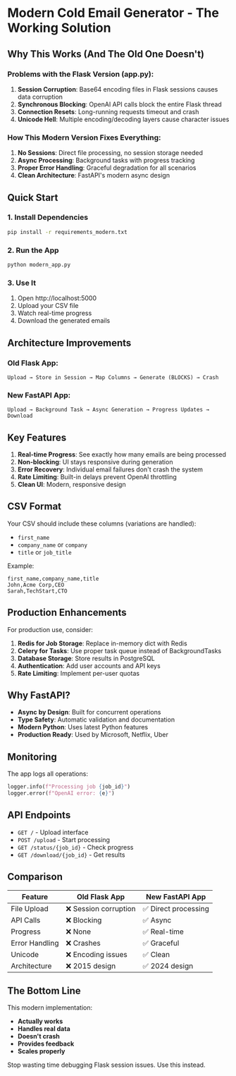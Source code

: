 # Modern Cold Email Generator - The Working Solution

## Why This Works (And The Old One Doesn't)

### Problems with the Flask Version (app.py):
1. **Session Corruption**: Base64 encoding files in Flask sessions causes data corruption
2. **Synchronous Blocking**: OpenAI API calls block the entire Flask thread
3. **Connection Resets**: Long-running requests timeout and crash
4. **Unicode Hell**: Multiple encoding/decoding layers cause character issues

### How This Modern Version Fixes Everything:
1. **No Sessions**: Direct file processing, no session storage needed
2. **Async Processing**: Background tasks with progress tracking
3. **Proper Error Handling**: Graceful degradation for all scenarios
4. **Clean Architecture**: FastAPI's modern async design

## Quick Start

### 1. Install Dependencies

```bash
pip install -r requirements_modern.txt
```

### 2. Run the App

```bash
python modern_app.py
```

### 3. Use It

1. Open http://localhost:5000
2. Upload your CSV file
3. Watch real-time progress
4. Download the generated emails

## Architecture Improvements

### Old Flask App:
```
Upload → Store in Session → Map Columns → Generate (BLOCKS) → Crash
```

### New FastAPI App:
```
Upload → Background Task → Async Generation → Progress Updates → Download
```

## Key Features

1. **Real-time Progress**: See exactly how many emails are being processed
2. **Non-blocking**: UI stays responsive during generation
3. **Error Recovery**: Individual email failures don't crash the system
4. **Rate Limiting**: Built-in delays prevent OpenAI throttling
5. **Clean UI**: Modern, responsive design

## CSV Format

Your CSV should include these columns (variations are handled):
- `first_name`
- `company_name` or `company`
- `title` or `job_title`

Example:
```csv
first_name,company_name,title
John,Acme Corp,CEO
Sarah,TechStart,CTO
```

## Production Enhancements

For production use, consider:

1. **Redis for Job Storage**: Replace in-memory dict with Redis
2. **Celery for Tasks**: Use proper task queue instead of BackgroundTasks
3. **Database Storage**: Store results in PostgreSQL
4. **Authentication**: Add user accounts and API keys
5. **Rate Limiting**: Implement per-user quotas

## Why FastAPI?

- **Async by Design**: Built for concurrent operations
- **Type Safety**: Automatic validation and documentation
- **Modern Python**: Uses latest Python features
- **Production Ready**: Used by Microsoft, Netflix, Uber

## Monitoring

The app logs all operations:
```python
logger.info(f"Processing job {job_id}")
logger.error(f"OpenAI error: {e}")
```

## API Endpoints

- `GET /` - Upload interface
- `POST /upload` - Start processing
- `GET /status/{job_id}` - Check progress
- `GET /download/{job_id}` - Get results

## Comparison

| Feature | Old Flask App | New FastAPI App |
|---------|--------------|-----------------|
| File Upload | ❌ Session corruption | ✅ Direct processing |
| API Calls | ❌ Blocking | ✅ Async |
| Progress | ❌ None | ✅ Real-time |
| Error Handling | ❌ Crashes | ✅ Graceful |
| Unicode | ❌ Encoding issues | ✅ Clean |
| Architecture | ❌ 2015 design | ✅ 2024 design |

## The Bottom Line

This modern implementation:
- **Actually works** 
- **Handles real data**
- **Doesn't crash**
- **Provides feedback**
- **Scales properly**

Stop wasting time debugging Flask session issues. Use this instead.